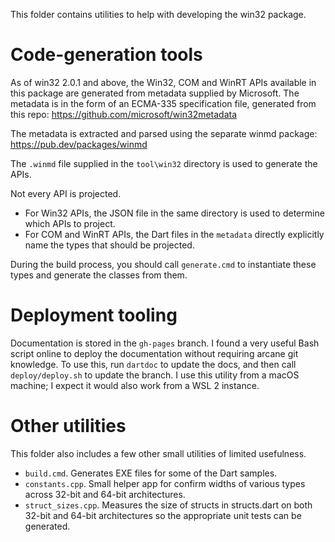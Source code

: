 This folder contains utilities to help with developing the win32 package.

# Code-generation tools

As of win32 2.0.1 and above, the Win32, COM and WinRT APIs available in this
package are generated from metadata supplied by Microsoft. The metadata is in
the form of an ECMA-335 specification file, generated from this repo:
  <https://github.com/microsoft/win32metadata>

The metadata is extracted and parsed using the separate winmd package:
  <https://pub.dev/packages/winmd>

The `.winmd` file supplied in the `tool\win32` directory is used to generate the
APIs.

Not every API is projected.

- For Win32 APIs, the JSON file in the same directory is used to determine which
  APIs to project.
- For COM and WinRT APIs, the Dart files in the `metadata` directly explicitly
  name the types that should be projected.

During the build process, you should call `generate.cmd` to instantiate these
types and generate the classes from them.

# Deployment tooling

Documentation is stored in the `gh-pages` branch. I found a very useful Bash
script online to deploy the documentation without requiring arcane git
knowledge. To use this, run `dartdoc` to update the docs, and then call
`deploy/deploy.sh` to update the branch. I use this utility from a macOS
machine; I expect it would also work from a WSL 2 instance.

# Other utilities

This folder also includes a few other small utilities of limited usefulness.

- `build.cmd`. Generates EXE files for some of the Dart samples.
- `constants.cpp`. Small helper app for confirm widths of various types across
  32-bit and 64-bit architectures.
- `struct_sizes.cpp`. Measures the size of structs in structs.dart on both
  32-bit and 64-bit architectures so the appropriate unit tests can be
  generated.
